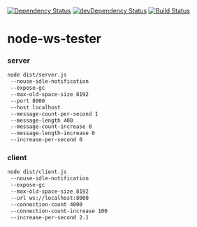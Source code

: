 [![Dependency Status](https://david-dm.org/plantain-00/node-ws-tester.svg)](https://david-dm.org/plantain-00/node-ws-tester)
[![devDependency Status](https://david-dm.org/plantain-00/node-ws-tester/dev-status.svg)](https://david-dm.org/plantain-00/node-ws-tester#info=devDependencies)
[![Build Status](https://travis-ci.org/plantain-00/node-ws-tester.svg?branch=master)](https://travis-ci.org/plantain-00/node-ws-tester)

# node-ws-tester

### server

```bash
node dist/server.js
 --nouse-idle-notification
 --expose-gc
 --max-old-space-size 8192
 --port 8000
 --host localhost
 --message-count-per-second 1
 --message-length 400
 --message-count-increase 0
 --message-length-increase 0
 --increase-per-second 0
```

### client

```bash
node dist/client.js
 --nouse-idle-notification
 --expose-gc
 --max-old-space-size 8192
 --url ws://localhost:8000
 --connection-count 4000
 --connection-count-increase 100
 --increase-per-second 2.1
```
